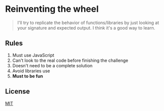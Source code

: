 # Reinventing the wheel

> I'll try to replicate the behavior of functions/libraries by just looking at your signature and expected output. I think it's a good way to learn.

## Rules

1. Must use JavaScript
2. Can't look to the real code before finishing the challenge
3. Doesn't need to be a complete solution
4. Avoid libraries use
5. **Must to be fun**

## License

[MIT](/LICENSE)
